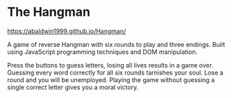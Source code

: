 # The Hangman
https://abaldwin1999.github.io/Hangman/

A game of reverse Hangman with six rounds to play and three endings. Built using JavaScript programming techniques and DOM manipulation.


Press the buttons to guess letters, losing all lives results in a game over. Guessing every word correctly for all six rounds tarnishes your soul. Lose a round and you will be unemployed. Playing the game without guessing a single correct letter gives you a moral victory.



